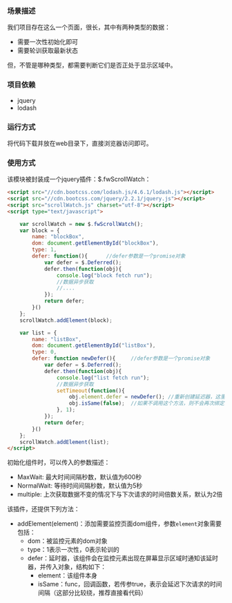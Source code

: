 ### 场景描述

我们项目存在这么一个页面，很长，其中有两种类型的数据：

- 需要一次性初始化即可
- 需要轮训获取最新状态

但，不管是哪种类型，都需要判断它们是否正处于显示区域中。

### 项目依赖
- jquery
- lodash

### 运行方式

将代码下载并放在web目录下，直接浏览器访问即可。

### 使用方式

该模块被封装成一个jquery插件：$.fwScrollWatch：

```html
<script src="//cdn.bootcss.com/lodash.js/4.6.1/lodash.js"></script>
<script src="//cdn.bootcss.com/jquery/2.2.1/jquery.js"></script>
<script src="scrollWatch.js" charset="utf-8"></script>
<script type="text/javascript">

	var scrollWatch = new $.fwScrollWatch();
	var block = {
		name: "blockBox",
		dom: document.getElementById("blockBox"),
		type: 1,
		defer: function(){		//defer参数是一个promise对象
			var defer = $.Deferred();
			defer.then(function(obj){
				console.log("block fetch run");
				//数据异步获取
				//....
			});
			return defer;
		}()
	};
	scrollWatch.addElement(block);

	var list = {
		name: "listBox",
		dom: document.getElementById("listBox"),
		type: 0,
		defer: function newDefer(){		//defer参数是一个promise对象
			var defer = $.Deferred();
			defer.then(function(obj){
				console.log("list fetch run");
				//数据异步获取
				setTimeout(function(){
					obj.element.defer = newDefer();	//重新创建延迟器，这里一定要记得重新定义一个defer
					obj.isSame(false);	//如果不调用这个方法，则不会再次绑定setTimeout
				}, 1);
			});
			return defer;
		}()
	};
	scrollWatch.addElement(list);
</script>
```

初始化组件时，可以传入的参数描述：

- MaxWait: 最大时间间隔秒数，默认值为600秒
- NormalWait: 等待时间间隔秒数，默认值为5秒
- multiple: 上次获取数据不变的情况下与下次请求的时间倍数关系，默认为2倍

该插件，还提供下列方法：

- addElement(element)：添加需要监控页面dom组件，参数`element`对象需要包括：
	- dom：被监控元素的dom对象
	- type：1表示一次性，0表示轮训的
	- defer：延时器，该组件会在监控元素出现在屏幕显示区域时通知该延时器，并传入对象，结构如下：
		- element：该组件本身
		- isSame：func，回调函数，若传参true，表示会延迟下次请求的时间间隔（这部分比较绕，推荐直接看代码）
